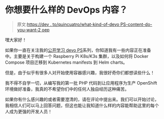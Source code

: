 # 你想要什么样的 DevOps 内容？

> 原文:[https://dev . to/quincuatro/what-kind-of-devo PS-content-do-you-want-2 oep](https://dev.to/quinncuatro/what-kind-of-devops-content-do-you-want-2oep)

嘿大家好！

如果你一直在关注我的[公开学习 devo PS](https://dev.to/quinncuatro/learning-devops-in-public-c26)系列，你知道我有一些内容正在准备中。主要是关于构建一个 Raspberry Pi K8s/K3s 集群，以及如何将 Docker Compose 项目迁移到 Kubernetes manifests 到 Helm charts。

但是，由于似乎有很多人对开始使用容器感兴趣，我很好奇你们都想读些什么！

我不得不自学一切，从编写我的第一批 PHP 代码到让应用程序为生产 OpenShift 环境做好准备，我真的不希望你们中的任何人独自经历这种痛苦。

如果你有什么感兴趣的或者需要澄清的，请在评论中提出来。我们可以开始讨论，我相信人们可以马上回答问题，但这也能让我知道什么样的内容能帮助这里的每个人成为更强的开发人员！